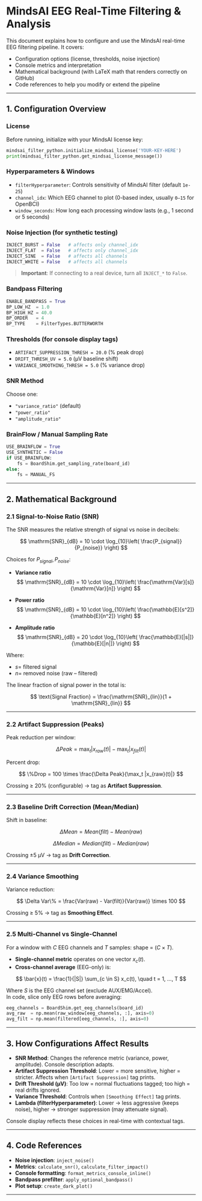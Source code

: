 # MindsAI EEG Real-Time Filtering & Analysis

This document explains how to configure and use the MindsAI real-time EEG filtering pipeline.
It covers:
- Configuration options (license, thresholds, noise injection)
- Console metrics and interpretation
- Mathematical background (with LaTeX math that renders correctly on GitHub)
- Code references to help you modify or extend the pipeline

---

## 1. Configuration Overview

### License
Before running, initialize with your MindsAI license key:
```python
mindsai_filter_python.initialize_mindsai_license('YOUR-KEY-HERE')
print(mindsai_filter_python.get_mindsai_license_message())
```

### Hyperparameters & Windows
- `filterHyperparameter`: Controls sensitivity of MindsAI filter (default `1e-25`)
- `channel_idx`: Which EEG channel to plot (0-based index, usually `0–15` for OpenBCI)
- `window_seconds`: How long each processing window lasts (e.g., 1 second or 5 seconds)

### Noise Injection (for synthetic testing)
```python
INJECT_BURST = False   # affects only channel_idx
INJECT_FLAT  = False   # affects only channel_idx
INJECT_SINE  = False   # affects all channels
INJECT_WHITE = False   # affects all channels
```
> **Important**: If connecting to a real device, turn all `INJECT_*` to `False`.

### Bandpass Filtering
```python
ENABLE_BANDPASS = True
BP_LOW_HZ  = 1.0
BP_HIGH_HZ = 40.0
BP_ORDER   = 4
BP_TYPE    = FilterTypes.BUTTERWORTH
```

### Thresholds (for console display tags)
- `ARTIFACT_SUPPRESSION_THRESH = 20.0` (% peak drop)
- `DRIFT_THRESH_UV = 5.0` (µV baseline shift)
- `VARIANCE_SMOOTHING_THRESH = 5.0` (% variance drop)

### SNR Method
Choose one:
- `"variance_ratio"` (default)
- `"power_ratio"`
- `"amplitude_ratio"`

### BrainFlow / Manual Sampling Rate
```python
USE_BRAINFLOW = True
USE_SYNTHETIC = False
if USE_BRAINFLOW:
    fs = BoardShim.get_sampling_rate(board_id)
else:
    fs = MANUAL_FS
```

---

## 2. Mathematical Background

### 2.1 Signal-to-Noise Ratio (SNR)

The SNR measures the relative strength of signal vs noise in decibels:

$$
\mathrm{SNR}_{dB} = 10 \cdot \log_{10}\left( \frac{P_{signal}}{P_{noise}} \right)
$$

Choices for $P_{signal}, P_{noise}$:

- **Variance ratio**  
  $$
  \mathrm{SNR}_{dB} = 10 \cdot \log_{10}\left( \frac{\mathrm{Var}[s]}{\mathrm{Var}[n]} \right)
  $$

- **Power ratio**  
  $$
  \mathrm{SNR}_{dB} = 10 \cdot \log_{10}\left( \frac{\mathbb{E}[s^2]}{\mathbb{E}[n^2]} \right)
  $$

- **Amplitude ratio**  
  $$
  \mathrm{SNR}_{dB} = 20 \cdot \log_{10}\left( \frac{\mathbb{E}[|s|]}{\mathbb{E}[|n|]} \right)
  $$

Where:
- $s =$ filtered signal  
- $n =$ removed noise (raw – filtered)

The linear fraction of signal power in the total is:

$$
\text{Signal Fraction} = \frac{\mathrm{SNR}_{lin}}{1 + \mathrm{SNR}_{lin}}
$$

---

### 2.2 Artifact Suppression (Peaks)

Peak reduction per window:

$$
\Delta Peak = \max_t |x_{raw}(t)| - \max_t |x_{filt}(t)|
$$

Percent drop:

$$
\%Drop = 100 \times \frac{\Delta Peak}{\max_t |x_{raw}(t)|}
$$

Crossing ≥ 20% (configurable) → tag as **Artifact Suppression**.

---

### 2.3 Baseline Drift Correction (Mean/Median)

Shift in baseline:

$$
\Delta Mean = Mean(filt) - Mean(raw)
$$

$$
\Delta Median = Median(filt) - Median(raw)
$$

Crossing ±5 µV → tag as **Drift Correction**.

---

### 2.4 Variance Smoothing

Variance reduction:

$$
\Delta Var\% = \frac{Var(raw) - Var(filt)}{Var(raw)} \times 100
$$

Crossing ≥ 5% → tag as **Smoothing Effect**.

---

### 2.5 Multi-Channel vs Single-Channel

For a window with $C$ EEG channels and $T$ samples: shape = $(C \times T)$.

- **Single-channel metric** operates on one vector $x_c(t)$.
- **Cross-channel average** (EEG-only) is:

$$
\bar{x}(t) = \frac{1}{|S|} \sum_{c \in S} x_c(t), \quad t = 1, ..., T
$$

Where $S$ is the EEG channel set (exclude AUX/EMG/Accel).  
In code, slice only EEG rows before averaging:

```python
eeg_channels = BoardShim.get_eeg_channels(board_id)
avg_raw  = np.mean(raw_window[eeg_channels, :], axis=0)
avg_filt = np.mean(filtered[eeg_channels, :], axis=0)
```

---

## 3. How Configurations Affect Results

- **SNR Method**: Changes the reference metric (variance, power, amplitude). Console description adapts.  
- **Artifact Suppression Threshold**: Lower = more sensitive, higher = stricter. Affects when `[Artifact Suppression]` tag prints.  
- **Drift Threshold (µV)**: Too low = normal fluctuations tagged; too high = real drifts ignored.  
- **Variance Threshold**: Controls when `[Smoothing Effect]` tag prints.  
- **Lambda (filterHyperparameter)**: Lower → less aggressive (keeps noise), higher → stronger suppression (may attenuate signal).  

Console display reflects these choices in real-time with contextual tags.

---

## 4. Code References

- **Noise injection**: `inject_noise()`  
- **Metrics**: `calculate_snr()`, `calculate_filter_impact()`  
- **Console formatting**: `format_metrics_console_inline()`  
- **Bandpass prefilter**: `apply_optional_bandpass()`  
- **Plot setup**: `create_dark_plot()`  

---
